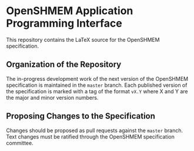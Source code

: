 # OpenSHMEM Application Programming Interface

This repository contains the LaTeX source for the OpenSHMEM specification.

## Organization of the Repository

The in-progress development work of the next version of the OpenSHMEM specification is maintained in the ```master``` branch.  Each published version of the specification is marked with a tag of the format ```vX.Y``` where X and Y are the major and minor version numbers.

## Proposing Changes to the Specification

Changes should be proposed as pull requests against the ```master``` branch.  Text changes must be ratified through the OpenSHMEM specification committee.
